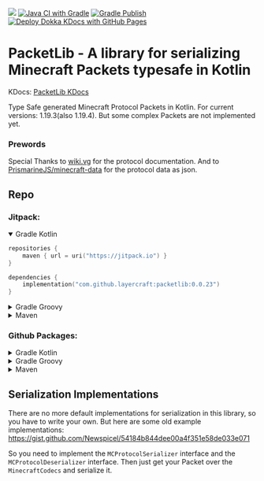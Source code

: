 [![](https://jitpack.io/v/Layercraft/PacketLib.svg)](https://jitpack.io/#Layercraft/PacketLib)
[![Java CI with Gradle](https://github.com/Layercraft/PacketLib/actions/workflows/gradle-build.yml/badge.svg)](https://github.com/Layercraft/PacketLib/actions/workflows/gradle-build.yml)
[![Gradle Publish](https://github.com/Layercraft/PacketLib/actions/workflows/gradle-publish.yml/badge.svg)](https://github.com/Layercraft/PacketLib/actions/workflows/gradle-publish.yml)
[![Deploy Dokka KDocs with GitHub Pages](https://github.com/Layercraft/PacketLib/actions/workflows/kdocs.yml/badge.svg)](https://github.com/Layercraft/PacketLib/actions/workflows/kdocs.yml)

# PacketLib - A library for serializing Minecraft Packets typesafe in Kotlin

KDocs: [PacketLib KDocs](https://packetlib.kdocs.layercraft.io/)

Type Safe generated Minecraft Protocol Packets in Kotlin.
For current versions: 1.19.3(also 1.19.4).
But some complex Packets are not implemented yet.

### Prewords
Special Thanks to [wiki.vg](https://wiki.vg) for the protocol documentation.
And to [PrismarineJS/minecraft-data](https://github.com/PrismarineJS/minecraft-data) for the protocol data as json.

## Repo

### Jitpack:

<details open>
<summary>Gradle Kotlin</summary>

```kotlin
repositories {
    maven { url = uri("https://jitpack.io") }
}

dependencies {
    implementation("com.github.layercraft:packetlib:0.0.23")
}
```

</details>

<details>
<summary>Gradle Groovy</summary>

```groovy
repositories {
    maven { url = 'https://jitpack.io' }
}

dependencies {
    compile 'com.github.layercraft:packetlib:0.0.23'
}
```

</details>

<details>
<summary>Maven</summary>

```xml

<project>
    ...
    <repositories>
        <repository>
            <id>jitpack.io</id>
            <url>https://jitpack.io</url>
        </repository>
    </repositories>
    ...
    <dependencies>
        <dependency>
            <groupId>com.github.layercraft</groupId>
            <artifactId>packetlib</artifactId>
            <version>0.0.23</version>
        </dependency>
    </dependencies>
    ...
</project>
```

</details>

### Github Packages:

<details>
<summary>Gradle Kotlin</summary>

```kotlin
repositories {
    maven {
        url = uri("https://maven.pkg.github.com/Layercraft/Translator-API")
        credentials {
            username = project.findProperty("gpr.user") as String? ?: System.getenv("USERNAME")
            password = project.findProperty("gpr.key") as String? ?: System.getenv("TOKEN")
        }
    }
}

dependencies {
    implementation("io.layercraft.connector:translator-api:0.0.23")
}
```

</details>


<details>
<summary>Gradle Groovy</summary>

```groovy
repositories {
    maven {
        url = 'https://maven.pkg.github.com/Layercraft/Translator-API'
        credentials {
            username = project.findProperty("gpr.user") ?: System.getenv("USERNAME")
            password = project.findProperty("gpr.key") ?: System.getenv("TOKEN")
        }
    }
}

dependencies {
    compile 'io.layercraft.connector:translator-api:0.0.23'
}
```

</details>

<details>
<summary>Maven</summary>

```xml

<project>
    ...
    <repositories>
        <repository>
            <id>Translator-API</id>
            <url>https://maven.pkg.github.com/Layercraft/Translator-API</url>
        </repository>
    </repositories>
    ...
    <dependencies>
        <dependency>
            <groupId>io.layercraft.connector</groupId>
            <artifactId>translator-api</artifactId>
            <version>0.0.23</version>
        </dependency>
    </dependencies>
    ...
</project>
```

Settings.xml

```xml

<settings>
    ...
    <servers>
        <server>
            <id>Translator-API</id>
            <username>USERNAME</username>
            <password>TOKEN</password>
        </server>
    </servers>
    ...
</settings>
```

</details>


## Serialization Implementations

There are no more default implementations for serialization in this library, so you have to write your own.
But here are some old example implementations: https://gist.github.com/Newspicel/54184b844dee00a4f351e58de033e071

So you need to implement the `MCProtocolSerializer` interface and the `MCProtocolDeserializer` interface. Then just get your Packet over the `MinecraftCodecs` and serialize it.